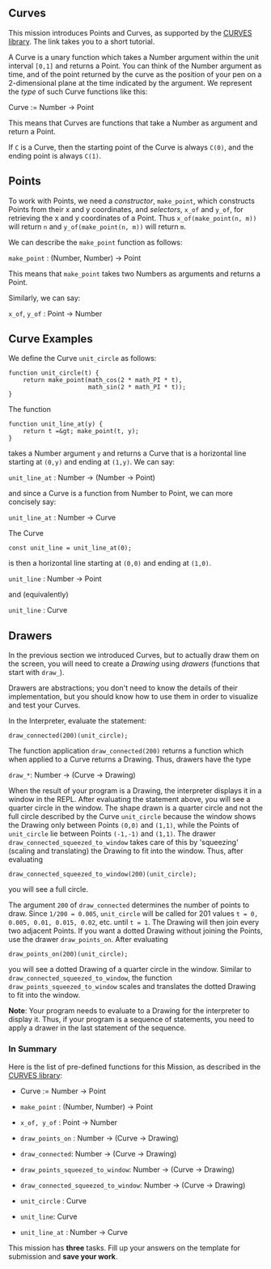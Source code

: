 ## Curves

This mission introduces Points and Curves, as supported by the
[CURVES library](https://source-academy.github.io/source/CURVES). The
link takes you to a short tutorial.

A Curve is a unary function which takes a Number argument within the
unit interval `[0,1]` and returns a Point.
You can think of the Number argument as time,
and of the point returned by the curve as the position
of your pen on a 2-dimensional plane at the time indicated by the
argument. We represent the *type* of such Curve functions like this:

Curve := Number → Point

This means that Curves are functions that take a Number as
argument and return a Point. 

If `C` is a Curve, then the starting
point of the Curve is always `C(0)`, and the ending point is always
`C(1)`.

## Points

To work with Points, we need a *constructor*, `make_point`, which
constructs Points from their x and y coordinates, and _selectors_,
`x_of` and `y_of`, for retrieving the x and y coordinates of a
Point. Thus `x_of(make_point(n, m))` will return `n` and 
`y_of(make_point(n, m))` will return `m`.

We can describe the `make_point` function as follows:

`make_point` : (Number, Number) → Point

This means that `make_point` takes two Numbers as arguments and
returns a Point.

Similarly, we can say:

`x_of`, `y_of` : Point → Number

## Curve Examples

We define the Curve `unit_circle` as follows:

```
function unit_circle(t) {
    return make_point(math_cos(2 * math_PI * t),
                      math_sin(2 * math_PI * t));
}
```

The function

```
function unit_line_at(y) {
    return t =&gt; make_point(t, y);
}
```

takes a Number argument `y` and returns
a Curve that is a horizontal line starting at
`(0,y)` and ending at `(1,y)`. We can say:

`unit_line_at` : Number → (Number → Point)

and since a Curve is a function from Number to Point, we can
more concisely say:

`unit_line_at` : Number → Curve

The Curve

```
const unit_line = unit_line_at(0);
```

is then a horizontal line starting at `(0,0)` and ending at `(1,0)`.

`unit_line` : Number → Point

and (equivalently)

`unit_line` : Curve

## Drawers

In the previous section we introduced Curves, but to actually draw
them on the screen, you will need to create a *Drawing* using
*drawers* (functions that start with `draw_`).

Drawers are abstractions; you don't need to know the
details of their implementation, but you should know how to use them
in order to visualize and test your Curves.

In the Interpreter, evaluate the statement:

```
draw_connected(200)(unit_circle);
```

The function application `draw_connected(200)` returns a function
which when applied to a Curve returns a Drawing.
Thus, drawers have the type

`draw_*`: Number → (Curve → Drawing)

When the result of your program is a Drawing, the interpreter displays it in a
window in the REPL.
After evaluating the statement above, you will see a quarter circle in
the window. The shape drawn is a quarter circle and not the full
circle described by the Curve `unit_circle` because the window shows
the Drawing only between Points `(0,0)` and `(1,1)`,
while the Points of `unit_circle` lie between Points `(-1,-1)` and
`(1,1)`. The drawer `draw_connected_squeezed_to_window`
takes care of this by 'squeezing' (scaling and translating) the
Drawing to fit into the window. Thus, after
evaluating

```
draw_connected_squeezed_to_window(200)(unit_circle);
```

you will see a full circle.

The argument `200` of `draw_connected` determines the number of points
to draw. Since `1/200 = 0.005`, `unit_circle` will be called for 201
values `t = 0, 0.005, 0.01, 0.015, 0.02`, etc. until `t = 1`. The
Drawing will then join every two adjacent Points.
If you want a dotted Drawing without joining the Points,
use the drawer `draw_points_on`. After evaluating

```
draw_points_on(200)(unit_circle);
```

you will see a dotted Drawing of a quarter circle in the window.
Similar to `draw_connected_squeezed_to_window`, the function
`draw_points_squeezed_to_window`
scales and translates the dotted Drawing to fit into the window.

**Note**: Your program needs to evaluate to a Drawing for the interpreter
to display it. Thus, if your program is a sequence of statements, you
need to apply a drawer in the last statement of the sequence.

### In Summary

Here is the list of pre-defined functions for this Mission, as described
in the [CURVES library](https://source-academy.github.io/source/CURVES/index.html):

- Curve := Number → Point
- `make_point` : (Number, Number) → Point
- `x_of, y_of` : Point → Number
- `draw_points_on` : Number → (Curve → Drawing)
- `draw_connected`: Number → (Curve → Drawing)
- `draw_points_squeezed_to_window`: Number → (Curve → Drawing)
- `draw_connected_squeezed_to_window`: Number → (Curve → Drawing)

- `unit_circle` : Curve
- `unit_line`: Curve
- `unit_line_at` : Number → Curve

This mission has **three** tasks. Fill up your
answers on the template for submission and **save your work**.
